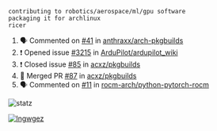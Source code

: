 ```
contributing to robotics/aerospace/ml/gpu software
packaging it for archlinux
ricer
```

<!--START_SECTION:activity-->
1. 🗣 Commented on [#41](https://github.com/anthraxx/arch-pkgbuilds/issues/41) in [anthraxx/arch-pkgbuilds](https://github.com/anthraxx/arch-pkgbuilds)
2. ❗️ Opened issue [#3215](https://github.com/ArduPilot/ardupilot_wiki/issues/3215) in [ArduPilot/ardupilot_wiki](https://github.com/ArduPilot/ardupilot_wiki)
3. ❗️ Closed issue [#85](https://github.com/acxz/pkgbuilds/issues/85) in [acxz/pkgbuilds](https://github.com/acxz/pkgbuilds)
4. 🎉 Merged PR [#87](https://github.com/acxz/pkgbuilds/pull/87) in [acxz/pkgbuilds](https://github.com/acxz/pkgbuilds)
5. 🗣 Commented on [#11](https://github.com/rocm-arch/python-pytorch-rocm/issues/11) in [rocm-arch/python-pytorch-rocm](https://github.com/rocm-arch/python-pytorch-rocm)
<!--END_SECTION:activity-->


![statz](https://github-readme-stats.vercel.app/api?username=acxz&include_all_commits=true&show_icons=true)

[![lngwgez](https://github-readme-stats.vercel.app/api/top-langs/?username=acxz&layout=compact)](https://github.com/acxz/github-readme-stats)


<!--
**acxz/acxz** is a ✨ _special_ ✨ repository because its `README.md` (this file) appears on your GitHub profile.

Here are some ideas to get you started:

- 🔭 I’m currently working on ...
- 🌱 I’m currently learning ...
- 👯 I’m looking to collaborate on ...
- 🤔 I’m looking for help with ...
- 💬 Ask me about ...
- 📫 How to reach me: ...
- 😄 Pronouns: ...
- ⚡ Fun fact: ...
-->
